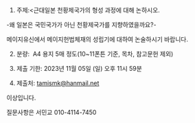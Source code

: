 1. 주제:<근대일본 천황제국가의 형성 과정에 대해 논하시오.

-왜 일본은 국민국가가 아닌 천황제국가를 지향하였을까요?-

메이지유신에서 메이지헌법체재의 성립기에 대하여 논술하시기 바랍니다.

2. 분량:  A4 용지 5매 정도(10~11폰튼 기준, 목차, 참고문헌 제외)

3. 제출 기한: 2023년 11월 05일 (일) 오후 11시 59분

4. 제출처: tamismk@hanmail.net

이상입니다.

질문사항은 서민교 010-4114-7450
